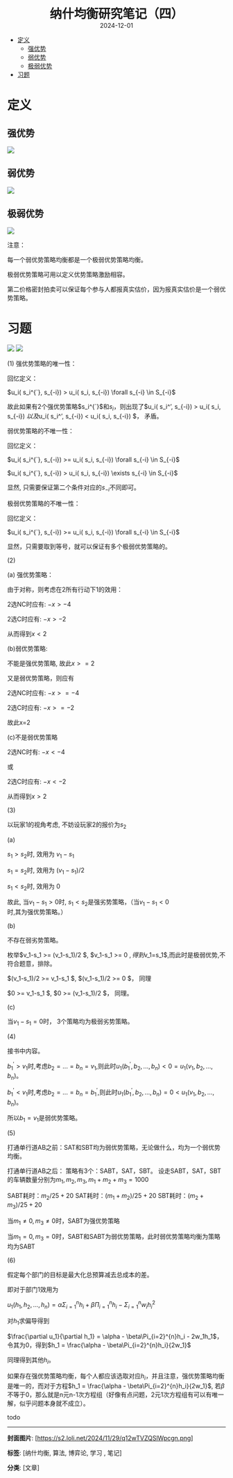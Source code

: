 <div style="text-align:center;font-weight:bold;font-size:2em"> 纳什均衡研究笔记（四） </div>

<div style="text-align:center;">2024-12-01</div>

<!-- TOC -->
- [定义](#定义)
  - [强优势](#强优势)
  - [弱优势](#弱优势)
  - [极弱优势](#极弱优势)
- [习题](#习题)
<!-- /TOC -->

# 定义<a name="定义"></a>

## 强优势<a name="强优势"></a>

<img src="https://s2.loli.net/2024/12/01/gLD6pQOM2oXYTW8.png"/>

## 弱优势<a name="弱优势"></a>

<img src="https://s2.loli.net/2024/12/01/nQDrPaOcMZSzfom.png"/>

## 极弱优势<a name="极弱优势"></a>

<img src="https://s2.loli.net/2024/12/01/Jaf5hYOBn8utSxR.png"/>

注意：

每一个弱优势策略均衡都是一个极弱优势策略均衡。

极弱优势策略可用以定义优势策略激励相容。

第二价格密封拍卖可以保证每个参与人都报真实估价，因为报真实估价是一个弱优势策略。

# 习题<a name="习题"></a>

<img src="https://s2.loli.net/2024/12/01/sH3CzoNB1fqFAJ2.png"/>

<img src="https://s2.loli.net/2024/12/01/41DXTxaIjgHkoLs.png"/>

(1)
强优势策略的唯一性：

回忆定义：

$u_i( s_i^{`}, s_{-i}) > u_i( s_i, s_{-i}) \forall s_{-i} \in S_{-i}$

故此如果有2个强优势策略$s_i^{`}$和$s_i$，则出现了$u_i( s_i^’, s_{-i}) > u_i( s_i, s_{-i}) $以及$u_i( s_i^’, s_{-i}) < u_i( s_i, s_{-i}) $， 矛盾。

弱优势策略的不唯一性：

回忆定义：

$u_i( s_i^{`}, s_{-i}) >= u_i( s_i, s_{-i}) \forall s_{-i} \in S_{-i}$

$u_i( s_i^{`}, s_{-i}) > u_i( s_i, s_{-i}) \exists s_{-i} \in S_{-i}$

显然, 只需要保证第二个条件对应的$s_{-i}$不同即可。

极弱优势策略的不唯一性：

回忆定义：

$u_i( s_i^{`}, s_{-i}) >= u_i( s_i, s_{-i}) \forall s_{-i} \in S_{-i}$

显然，只需要取到等号，就可以保证有多个极弱优势策略的。

(2)

(a) 强优势策略：

由于对称，则考虑在2所有行动下1的效用：

2选NC时应有: $-x > -4$

2选C时应有: $-x > -2$

从而得到$x<2$

(b)弱优势策略:

不能是强优势策略, 故此$x>=2$

又是弱优势策略，则应有

2选NC时应有: $-x >= -4$

2选C时应有: $-x >= -2$

故此x=2

(c)不是弱优势策略

2选NC时有: $-x < -4$

或

2选C时应有: $-x < -2$

从而得到$x>2$

(3)

以玩家1的视角考虑, 不妨设玩家2的报价为$s_2$

(a) 

$s_1 > s_2$时, 效用为 $v_1-s_1$

$s_1 = s_2$时, 效用为 $(v_1-s_1)/2$

$s_1 < s_2$时, 效用为 $0$

故此, 当$v_1-s_1 > 0$时, $s_1 < s_2$是强劣势策略，（当$v_1-s_1 < 0$时,其为强优势策略。）

(b)

不存在弱劣势策略。

枚举$v_1-s_1 >= (v_1-s_1)/2 $, $v_1-s_1 >= 0 $, 得到$v_1=s_1$,而此时是极弱优势,不符合题意，排除。

$(v_1-s_1)/2 >= v_1-s_1 $, $(v_1-s_1)/2 >= 0 $， 同理

$0 >= v_1-s_1 $, $0 >= (v_1-s_1)/2 $， 同理。

(c)

当$v_1-s_1 = 0$时， 3个策略均为极弱劣势策略。

(4)

接书中内容。

$b_1^{'}>v_1$时,考虑$b_2=...=b_n=v_1$,则此时$u_1(b_1^{'},b_2,...,b_n)<0 = u_1(v_1,b_2,...,b_n)$。

$b_1^{'}<v_1$时,考虑$b_2=...=b_n=b_1^{'}$,则此时$u_1(b_1^{'},b_2,...,b_n)=0<u_1(v_1,b_2,...,b_n)$。

所以$b_1=v_1$是弱优势策略。

(5)

打通单行道AB之前：SAT和SBT均为弱优势策略，无论做什么，均为一个弱优势均衡。

打通单行道AB之后：
策略有3个：SABT，SAT，SBT。
设走SABT，SAT，SBT的车辆数量分别为$m_1,m_2,m_3, m_1+m_2+m_3=1000$

SABT耗时：$m_2/25 + 20$
SAT耗时：$(m_1+m_2)/25 + 20$
SBT耗时：$(m_2+m_3)/25 + 20$

当$m_1\neq 0, m_3\neq 0$时，SABT为强优势策略

当$m_1=0, m_3=0$时，SABT和SABT为弱优势策略，此时弱优势策略均衡为策略均为SABT

(6)

假定每个部门的目标是最大化总预算减去总成本的差。

即对于部门1效用为

$u_1(h_1,h_2,...,h_n) = \alpha\Sigma_{i=1}^{n}h_i + \beta\Pi_{i=1}^{n}h_i -\Sigma_{i=1}^{n}{w_ih_i^2}$

对$h_1$求偏导得到

$\frac{\partial u_1}{\partial h_1} = \alpha - \beta\Pi_{i=2}^{n}h_i - 2w_1h_1$，令其为0，得到$h_1 = \frac{\alpha - \beta\Pi_{i=2}^{n}h_i}{2w_1}$

同理得到其他$h_i$。

如果存在强优势策略均衡，每个人都应该选取对应$h_i$，并且注意，强优势策略均衡是唯一的，而对于方程$h_1 = \frac{\alpha - \beta\Pi_{i=2}^{n}h_i}{2w_1}$, 若$\beta$不等于0，那么就是n元n-1次方程组（好像有点问题，2元1次方程组有可以有唯一解，似乎问题本身就不成立）。

todo

---
**封面图片**: [https://s2.loli.net/2024/11/29/q12wTVZQSlWpcgn.png]

**标签**: [纳什均衡, 算法, 博弈论, 学习 , 笔记]

**分类**: [文章]
